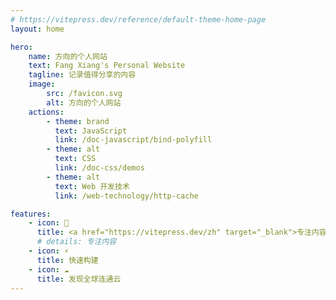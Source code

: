 ```yaml
---
# https://vitepress.dev/reference/default-theme-home-page
layout: home

hero:
    name: 方向的个人网站
    text: Fang Xiang's Personal Website
    tagline: 记录值得分享的内容
    image:
        src: /favicon.svg
        alt: 方向的个人网站
    actions:
        - theme: brand
          text: JavaScript
          link: /doc-javascript/bind-polyfill
        - theme: alt
          text: CSS
          link: /doc-css/demos
        - theme: alt
          text: Web 开发技术
          link: /web-technology/http-cache

features:
    - icon: 📝
      title: <a href="https://vitepress.dev/zh" target="_blank">专注内容</a>
      # details: 专注内容
    - icon: ⚡
      title: 快速构建
    - icon: ☁️
      title: 发现全球连通云
---
```

